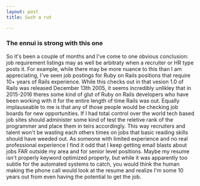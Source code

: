 ```yaml
---
layout: post
title: Such a rut

---
```


### The ennui is strong with this one

So it's been a couple of months and I've come to one obvious conclusion: job requirement listings may as well be arbitraty when a recruiter or HR type posts it. For example, while there may be more nuance to this than I am appreciating, I've seen job postings for Ruby on Rails positions that require 10+ years of Rails experience. While this checks out in that vesion 1.0 of Rails was released December 13th 2005, it seems incredibly unlikley that in 2015-2016 theres some kind of glut of Ruby on Rails developers who have been working with it for the entire length of time Rails was out. Equally implauseable to me is that any of those people would be checking job boards for new opportunities. If I had total control over the world tech based job sites should administer some kind of test the reletive rank of the programmer and place them in teirs accordingly. This way recruiters and talent won't be wasting each others times on jobs that basic reading skills should have weeded out.
As someone with limited experience and no real professional experience I find it odd that I keep getting email blasts about jobs FAR outside my area and for senior level positions. Maybe my resume isn't properly keyword optimized properly, but while it was apparently too subtle for the automated systems to catch, you would think the human making the phone call would look at the resume and realize I'm some 10 years out from even having the potential to get the job.

